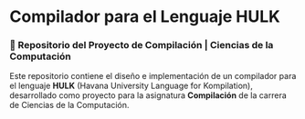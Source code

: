 # Compilador para el Lenguaje HULK
### 🚀 Repositorio del Proyecto de Compilación | Ciencias de la Computación

Este repositorio contiene el diseño e implementación de un compilador para el lenguaje **HULK** (Havana University Language for Kompilation), desarrollado como proyecto para la asignatura **Compilación** de la carrera de Ciencias de la Computación.
